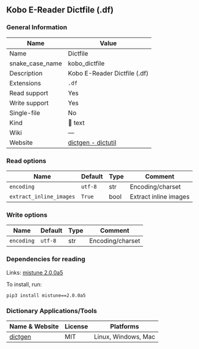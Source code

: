 
## Kobo E-Reader Dictfile (.df) ##

### General Information ###
Name | Value
---- | -------
Name | Dictfile
snake_case_name | kobo_dictfile
Description | Kobo E-Reader Dictfile (.df)
Extensions | `.df`
Read support | Yes
Write support | Yes
Single-file | No
Kind | 📝 text
Wiki | ―
Website | [dictgen - dictutil](https://pgaskin.net/dictutil/dictgen/#dictfile-format)


### Read options ###
Name | Default | Type | Comment
---- | ------- | ---- | -------
`encoding` | `utf-8` | str | Encoding/charset
`extract_inline_images` | `True` | bool | Extract inline images

### Write options ###
Name | Default | Type | Comment
---- | ------- | ---- | -------
`encoding` | `utf-8` | str | Encoding/charset

### Dependencies for reading ###
Links: [mistune 2.0.0a5](https://pypi.org/project/mistune/2.0.0a5)

To install, run:

    pip3 install mistune==2.0.0a5



### Dictionary Applications/Tools ###
Name & Website | License | Platforms
-------------- | ------- | ---------
[dictgen](https://pgaskin.net/dictutil/dictgen/) | MIT | Linux, Windows, Mac
